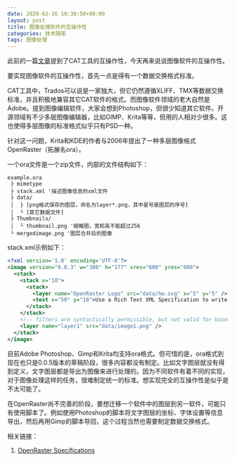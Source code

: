 ```yaml
---
date: 2020-02-16 10:30:50+08:00
layout: post
title: 图像处理软件的互操作性
categories: 技术随笔
tags: 图像处理
---
```


此前的一篇[文章](http://blog.xulihang.me/interoperability-of-CAT-tools/)提到了CAT工具的互操作性，今天再来说说图像软件的互操作性。

要实现图像软件的互操作性，首先一点是得有一个数据交换格式标准。

CAT工具中，Trados可以说是一家独大，但它仍然遵循XLIFF、TMX等数据交换标准，并且积极地兼容其它CAT软件的格式。而图像软件领域的老大自然是Adobe。提到图像编辑软件，大家会想到Photoshop，但很少知道其它软件。开源领域有不少多层图像编辑器，比如GIMP、Krita等等，但用的人相对少很多。这也使得多层图像的标准格式似乎只有PSD一种。

针对这一问题，Krita和KDE的作者与2006年提出了一种多层图像格式OpenRaster（拓展名ora）。

一个ora文件是一个zip文件，内部的文件结构如下：

```
example.ora
 ├ mimetype
 ├ stack.xml '描述图像信息的xml文件
 ├ data/
 │  ├ [png格式保存的图层，命名为layer*.png，其中星号是图层的序号]
 │  └ [其它数据文件]
 ├ Thumbnails/
 │  └ thumbnail.png '缩略图，宽和高不能超过256
 └ mergedimage.png '图层合并后的图像
```

stack.xml示例如下：

```xml
<?xml version='1.0' encoding='UTF-8'?>
<image version="0.0.3" w="300" h="177" xres="600" yres="600">
  <stack>
    <stack x="10">
      <stack>
        <layer name="OpenRaster Logo" src="data/hw.svg" x="5" y="5" />
        <text x="50" y="10">Use a Rich Text XML Specification to write cool text in your OpenRaster File</text>
      </stack>
    </stack>
    <!-- filters are syntactically permissible, but not valid for baseline -->
    <layer name="layer1" src="data/image1.png" />
  </stack>
</image>
```

目前Adobe Photoshop、Gimp和Krita均支持ora格式。但可惜的是，ora格式到现在也只是0.0.5版本的草稿阶段，很多内容都没有制定。比如文字图层就没有得到定义，文字图层都是导出为图像来进行处理的。因为不同软件有着不同的实现，对于图像处理这样的任务，很难制定统一的标准。想实现完全的互操作性是似乎是不太可能了。

在OpenRaster尚不完善的阶段，要想迁移一个软件中的图层到另一软件，可能只有使用脚本了。例如使用Photoshop的脚本将文字图层的坐标、字体设置等信息导出，然后再用Gimp的脚本导回，这个过程当然也需要制定数据交换格式。

相关链接：

1. [OpenRaster Specifications](https://www.openraster.org/)

